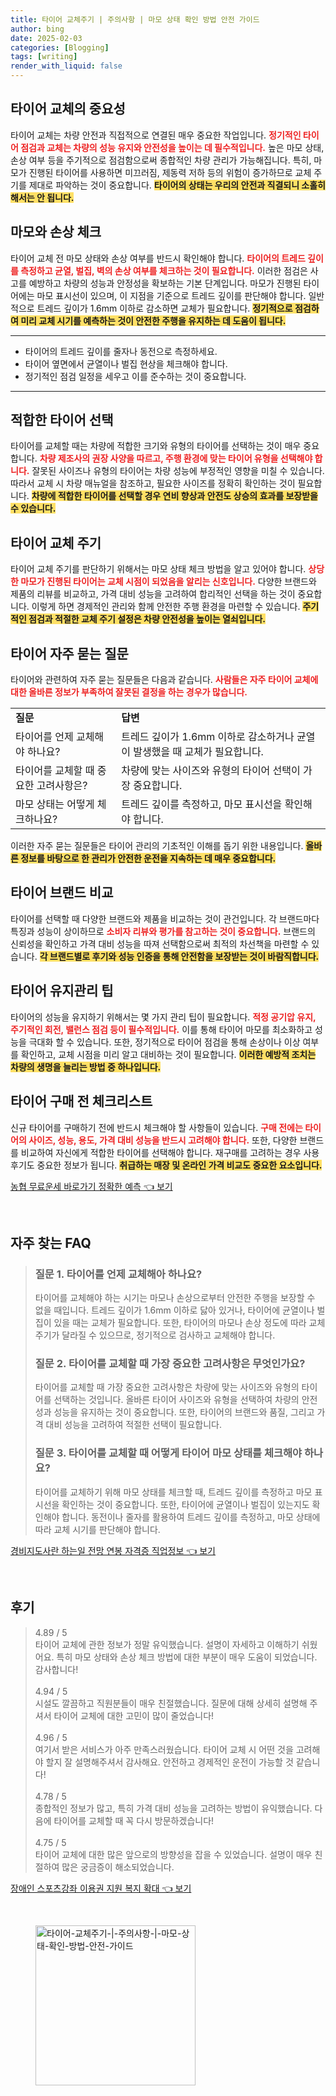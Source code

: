 ```yaml
---
title: 타이어 교체주기 | 주의사항 | 마모 상태 확인 방법 안전 가이드
author: bing
date: 2025-02-03
categories: [Blogging]
tags: [writing]
render_with_liquid: false
---
```



<h2 id='타이어_교체의_중요성'>타이어 교체의 중요성</h2>

<p>타이어 교체는 차량 안전과 직접적으로 연결된 매우 중요한 작업입니다. <b><span style="color: #ee2323;">정기적인 타이어 점검과 교체는 차량의 성능 유지와 안전성을 높이는 데 필수적입니다.</span></b> 높은 마모 상태, 손상 여부 등을 주기적으로 점검함으로써 종합적인 차량 관리가 가능해집니다. 특히, 마모가 진행된 타이어를 사용하면 미끄러짐, 제동력 저하 등의 위험이 증가하므로 교체 주기를 제대로 파악하는 것이 중요합니다. <b><span style="background-color: #ffe066;">타이어의 상태는 우리의 안전과 직결되니 소홀히 해서는 안 됩니다.</span></b></p>

<h2 id='마모와_손상_체크'>마모와 손상 체크</h2>

<p>타이어 교체 전 마모 상태와 손상 여부를 반드시 확인해야 합니다. <b><span style="color: #ee2323;">타이어의 트레드 깊이를 측정하고 균열, 벌집, 벽의 손상 여부를 체크하는 것이 필요합니다.</span></b> 이러한 점검은 사고를 예방하고 차량의 성능과 안정성을 확보하는 기본 단계입니다. 마모가 진행된 타이어에는 마모 표시선이 있으며, 이 지점을 기준으로 트레드 깊이를 판단해야 합니다. 일반적으로 트레드 깊이가 1.6mm 이하로 감소하면 교체가 필요합니다. <b><span style="background-color: #ffe066;">정기적으로 점검하여 미리 교체 시기를 예측하는 것이 안전한 주행을 유지하는 데 도움이 됩니다.</span></b></p>

<hr />

<ul>
    <li>타이어의 트레드 깊이를 줄자나 동전으로 측정하세요.</li>
    <li>타이어 옆면에서 균열이나 벌집 현상을 체크해야 합니다.</li>
    <li>정기적인 점검 일정을 세우고 이를 준수하는 것이 중요합니다.</li>
</ul>

<hr />

<h2 id='적합한_타이어_선택'>적합한 타이어 선택</h2>

<p>타이어를 교체할 때는 차량에 적합한 크기와 유형의 타이어를 선택하는 것이 매우 중요합니다. <b><span style="color: #ee2323;">차량 제조사의 권장 사양을 따르고, 주행 환경에 맞는 타이어 유형을 선택해야 합니다.</span></b> 잘못된 사이즈나 유형의 타이어는 차량 성능에 부정적인 영향을 미칠 수 있습니다. 따라서 교체 시 차량 매뉴얼을 참조하고, 필요한 사이즈를 정확히 확인하는 것이 필요합니다. <b><span style="background-color: #ffe066;">차량에 적합한 타이어를 선택할 경우 연비 향상과 안전도 상승의 효과를 보장받을 수 있습니다.</span></b></p>

<h2 id='타이어_교체_주기'>타이어 교체 주기</h2>

<p>타이어 교체 주기를 판단하기 위해서는 마모 상태 체크 방법을 알고 있어야 합니다. <b><span style="color: #ee2323;">상당한 마모가 진행된 타이어는 교체 시점이 되었음을 알리는 신호입니다.</span></b> 다양한 브랜드와 제품의 리뷰를 비교하고, 가격 대비 성능을 고려하여 합리적인 선택을 하는 것이 중요합니다. 이렇게 하면 경제적인 관리와 함께 안전한 주행 환경을 마련할 수 있습니다. <b><span style="background-color: #ffe066;">주기적인 점검과 적절한 교체 주기 설정은 차량 안전성을 높이는 열쇠입니다.</span></b></p>

<h2 id='타이어_자주_묻는_질문'>타이어 자주 묻는 질문</h2>

<p>타이어와 관련하여 자주 묻는 질문들은 다음과 같습니다. <b><span style="color: #ee2323;">사람들은 자주 타이어 교체에 대한 올바른 정보가 부족하여 잘못된 결정을 하는 경우가 많습니다.</span></b></p>

<table>
    <tr>
        <td><b>질문</b></td>
        <td><b>답변</b></td>
    </tr>
    <tr>
        <td>타이어를 언제 교체해야 하나요?</td>
        <td>트레드 깊이가 1.6mm 이하로 감소하거나 균열이 발생했을 때 교체가 필요합니다.</td>
    </tr>
    <tr>
        <td>타이어를 교체할 때 중요한 고려사항은?</td>
        <td>차량에 맞는 사이즈와 유형의 타이어 선택이 가장 중요합니다.</td>
    </tr>
    <tr>
        <td>마모 상태는 어떻게 체크하나요?</td>
        <td>트레드 깊이를 측정하고, 마모 표시선을 확인해야 합니다.</td>
    </tr>
</table>

<p>이러한 자주 묻는 질문들은 타이어 관리의 기초적인 이해를 돕기 위한 내용입니다. <b><span style="background-color: #ffe066;">올바른 정보를 바탕으로 한 관리가 안전한 운전을 지속하는 데 매우 중요합니다.</span></b></p>

<h2 id='타이어_브랜드_비교'>타이어 브랜드 비교</h2>

<p>타이어를 선택할 때 다양한 브랜드와 제품을 비교하는 것이 관건입니다. 각 브랜드마다 특징과 성능이 상이하므로 <b><span style="color: #ee2323;">소비자 리뷰와 평가를 참고하는 것이 중요합니다.</span></b> 브랜드의 신뢰성을 확인하고 가격 대비 성능을 따져 선택함으로써 최적의 차선책을 마련할 수 있습니다. <b><span style="background-color: #ffe066;">각 브랜드별로 후기와 성능 인증을 통해 안전함을 보장받는 것이 바람직합니다.</span></b></p>

<h2 id='타이어_유지관리_팁'>타이어 유지관리 팁</h2>

<p>타이어의 성능을 유지하기 위해서는 몇 가지 관리 팁이 필요합니다. <b><span style="color: #ee2323;">적정 공기압 유지, 주기적인 회전, 밸런스 점검 등이 필수적입니다.</span></b> 이를 통해 타이어 마모를 최소화하고 성능을 극대화 할 수 있습니다. 또한, 정기적으로 타이어 점검을 통해 손상이나 이상 여부를 확인하고, 교체 시점을 미리 알고 대비하는 것이 필요합니다. <b><span style="background-color: #ffe066;">이러한 예방적 조치는 차량의 생명을 늘리는 방법 중 하나입니다.</span></b></p>

<h2 id='타이어_구매_전_체크리스트'>타이어 구매 전 체크리스트</h2>

<p>신규 타이어를 구매하기 전에 반드시 체크해야 할 사항들이 있습니다. <b><span style="color: #ee2323;">구매 전에는 타이어의 사이즈, 성능, 용도, 가격 대비 성능을 반드시 고려해야 합니다.</span></b> 또한, 다양한 브랜드를 비교하여 자신에게 적합한 타이어를 선택해야 합니다. 재구매를 고려하는 경우 사용 후기도 중요한 정보가 됩니다. <b><span style="background-color: #ffe066;">취급하는 매장 및 온라인 가격 비교도 중요한 요소입니다.</span></b></p>


<p><a class="click-button" title="농협 무료운세 바로가기 정확한 예측" href="https://24nara.github.io/posts/%EB%86%8D%ED%98%91-%EB%AC%B4%EB%A3%8C%EC%9A%B4%EC%84%B8-%EB%B0%94%EB%A1%9C%EA%B0%80%EA%B8%B0-%EC%A0%95%ED%99%95%ED%95%9C-%EC%98%88%EC%B8%A1/" rel="dofollow">농협 무료운세 바로가기 정확한 예측 👈 보기</a></p><br>
<h2 id='자주_찾는_FAQ'>자주 찾는 FAQ</h2>
<div itemscope="" itemtype="https://schema.org/FAQPage"> 
<blockquote> 
<div itemscope="" itemprop="mainEntity" itemtype="https://schema.org/Question"> 
<h3 itemprop="name">질문 1. 타이어를 언제 교체해아 하나요?</h3> 
<div itemscope="" itemprop="acceptedAnswer" itemtype="https://schema.org/Answer"> 
<span itemprop="text"> 
<p>타이어를 교체해야 하는 시기는 마모나 손상으로부터 안전한 주행을 보장할 수 없을 때입니다. 트레드 깊이가 1.6mm 이하로 닳아 있거나, 타이어에 균열이나 벌집이 있을 때는 교체가 필요합니다. 또한, 타이어의 마모나 손상 정도에 따라 교체 주기가 달라질 수 있으므로, 정기적으로 검사하고 교체해야 합니다.</p> 
</span> 
</div> 
</div> 

<div itemscope="" itemprop="mainEntity" itemtype="https://schema.org/Question"> 
<h3 itemprop="name">질문 2. 타이어를 교체할 때 가장 중요한 고려사항은 무엇인가요?</h3> 
<div itemscope="" itemprop="acceptedAnswer" itemtype="https://schema.org/Answer"> 
<span itemprop="text"> 
<p>타이어를 교체할 때 가장 중요한 고려사항은 차량에 맞는 사이즈와 유형의 타이어를 선택하는 것입니다. 올바른 타이어 사이즈와 유형을 선택하여 차량의 안전성과 성능을 유지하는 것이 중요합니다. 또한, 타이어의 브랜드와 품질, 그리고 가격 대비 성능을 고려하여 적절한 선택이 필요합니다.</p> 
</span> 
</div> 
</div> 

<div itemscope="" itemprop="mainEntity" itemtype="https://schema.org/Question"> 
<h3 itemprop="name">질문 3. 타이어를 교체할 때 어떻게 타이어 마모 상태를 체크해야 하나요?</h3> 
<div itemscope="" itemprop="acceptedAnswer" itemtype="https://schema.org/Answer"> 
<span itemprop="text"> 
<p>타이어를 교체하기 위해 마모 상태를 체크할 때, 트레드 깊이를 측정하고 마모 표시선을 확인하는 것이 중요합니다. 또한, 타이어에 균열이나 벌집이 있는지도 확인해야 합니다. 동전이나 줄자를 활용하여 트레드 깊이를 측정하고, 마모 상태에 따라 교체 시기를 판단해야 합니다.</p> 
</span> 
</div> 
</div> 
</blockquote> 
</div>
<p><a class="click-button" title="경비지도사란 하는일 전망 연봉 자격증 직업정보" href="https://24nara.github.io/posts/%EA%B2%BD%EB%B9%84%EC%A7%80%EB%8F%84%EC%82%AC%EB%9E%80-%ED%95%98%EB%8A%94%EC%9D%BC-%EC%A0%84%EB%A7%9D-%EC%97%B0%EB%B4%89-%EC%9E%90%EA%B2%A9%EC%A6%9D-%EC%A7%81%EC%97%85%EC%A0%95%EB%B3%B4/" rel="dofollow">경비지도사란 하는일 전망 연봉 자격증 직업정보 👈 보기</a></p><br>
<h2 id='후기'>후기</h2>
<div itemscope itemtype="https://schema.org/Product">
  <blockquote>
  <div itemprop="review" itemscope itemtype="https://schema.org/Review">
      <div itemprop="reviewRating" itemscope itemtype="https://schema.org/Rating"> <span itemprop="ratingValue">4.89</span> / <span itemprop="bestRating">5</span> </div>
      <span itemprop="reviewBody">타이어 교체에 관한 정보가 정말 유익했습니다. 설명이 자세하고 이해하기 쉬웠어요. 특히 마모 상태와 손상 체크 방법에 대한 부분이 매우 도움이 되었습니다. 감사합니다!</span>
  </div>
  <br>
  <div itemprop="review" itemscope itemtype="https://schema.org/Review">
      <div itemprop="reviewRating" itemscope itemtype="https://schema.org/Rating"> <span itemprop="ratingValue">4.94</span> / <span itemprop="bestRating">5</span> </div>
      <span itemprop="reviewBody">시설도 깔끔하고 직원분들이 매우 친절했습니다. 질문에 대해 상세히 설명해 주셔서 타이어 교체에 대한 고민이 많이 줄었습니다!</span>
  </div>
  <br>
  <div itemprop="review" itemscope itemtype="https://schema.org/Review">
      <div itemprop="reviewRating" itemscope itemtype="https://schema.org/Rating"> <span itemprop="ratingValue">4.96</span> / <span itemprop="bestRating">5</span> </div>
      <span itemprop="reviewBody">여기서 받은 서비스가 아주 만족스러웠습니다. 타이어 교체 시 어떤 것을 고려해야 할지 잘 설명해주셔서 감사해요. 안전하고 경제적인 운전이 가능할 것 같습니다!</span>
  </div>
  <br>
  <div itemprop="review" itemscope itemtype="https://schema.org/Review">
      <div itemprop="reviewRating" itemscope itemtype="https://schema.org/Rating"> <span itemprop="ratingValue">4.78</span> / <span itemprop="bestRating">5</span> </div>
      <span itemprop="reviewBody">종합적인 정보가 많고, 특히 가격 대비 성능을 고려하는 방법이 유익했습니다. 다음에 타이어를 교체할 때 꼭 다시 방문하겠습니다!</span>
  </div>
  <br>
  <div itemprop="review" itemscope itemtype="https://schema.org/Review">
      <div itemprop="reviewRating" itemscope itemtype="https://schema.org/Rating"> <span itemprop="ratingValue">4.75</span> / <span itemprop="bestRating">5</span> </div>
      <span itemprop="reviewBody">타이어 교체에 대한 많은 앞으로의 방향성을 잡을 수 있었습니다. 설명이 매우 친절하여 많은 궁금증이 해소되었습니다.</span>
  </div>
  </blockquote>
</div>
<p><a class="click-button" title="장애인 스포츠강좌 이용권 지원 복지 확대" href="https://24nara.github.io/posts/%EC%9E%A5%EC%95%A0%EC%9D%B8-%EC%8A%A4%ED%8F%AC%EC%B8%A0%EA%B0%95%EC%A2%8C-%EC%9D%B4%EC%9A%A9%EA%B6%8C-%EC%A7%80%EC%9B%90-%EB%B3%B5%EC%A7%80-%ED%99%95%EB%8C%80/" rel="dofollow">장애인 스포츠강좌 이용권 지원 복지 확대 👈 보기</a></p><br>
<figure class="image"><img src="https://24nara.github.io/assets/img/thumbnail/타이어-교체주기-|-주의사항-|-마모-상태-확인-방법-안전-가이드.webp" alt="타이어-교체주기-|-주의사항-|-마모-상태-확인-방법-안전-가이드" width="256" height="256"></figure>